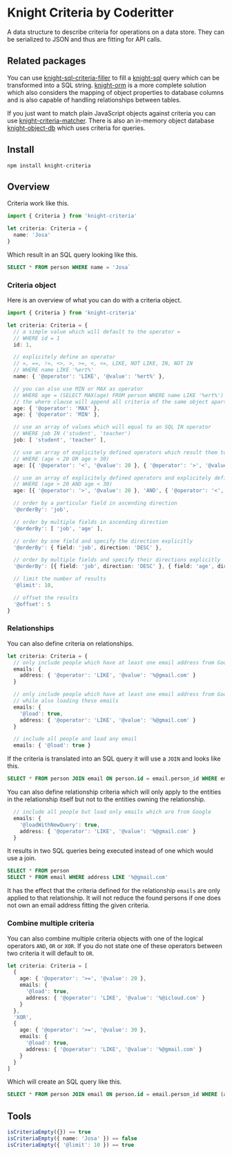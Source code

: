 # Knight Criteria by Coderitter

A data structure to describe criteria for operations on a data store. They can be serialized to JSON and thus are fitting for API calls.

## Related packages

You can use [knight-sql-criteria-filler](https://github.com/c0deritter/knight-sql-criteria-filler) to fill a [knight-sql](https://github.com/c0deritter/knight-sql) query which can be transformed into a SQL string. [knight-orm](https://github.com/c0deritter/knight-orm) is a more complete solution which also considers the mapping of object properties to database columns and is also capable of handling relationships between tables.

If you just want to match plain JavaScript objects against criteria you can use [knight-criteria-matcher](https://github.com/c0deritter/knight-criteria-matcher). There is also an in-memory object database [knight-object-db](https://github.com/c0deritter/knight-object-db) which uses criteria for queries.

## Install

`npm install knight-criteria`

## Overview

Criteria work like this.

```typescript
import { Criteria } from 'knight-criteria'

let criteria: Criteria = {
  name: 'Josa'
}
```

Which result in an SQL query looking like this.

```sql
SELECT * FROM person WHERE name = 'Josa`
```

### Criteria object

Here is an overview of what you can do with a criteria object.

```typescript
import { Criteria } from 'knight-criteria'

let criteria: Criteria = {
  // a simple value which will default to the operator =
  // WHERE id = 1
  id: 1,

  // explicitely define an operator
  // =, ==, !=, <>, >, >=, <, <=, LIKE, NOT LIKE, IN, NOT IN
  // WHERE name LIKE '%ert%'
  name: { '@operator': 'LIKE', '@value': '%ert%' },

  // you can also use MIN or MAX as operator
  // WHERE age = (SELECT MAX(age) FROM person WHERE name LIKE '%ert%')
  // the where clause will append all criteria of the same object apart from other MIN or MAX
  age: { '@operator': 'MAX' },
  age: { '@operator': 'MIN' },

  // use an array of values which will equal to an SQL IN operator
  // WHERE job IN ('student', 'teacher')
  job: [ 'student', 'teacher' ],

  // use an array of explicitely defined operators which result them to be OR connected
  // WHERE (age < 20 OR age > 30)
  age: [{ '@operator': '<', '@value': 20 }, { '@operator': '>', '@value': 30 }],

  // use an array of explicitely defined operators and explicitely define a connecting logical operator
  // WHERE (age > 20 AND age < 30)
  age: [{ '@operator': '>', '@value': 20 }, 'AND', { '@operator': '<', '@value': 30 }],

  // order by a particular field in ascending direction
  '@orderBy': 'job',

  // order by multiple fields in ascending direction
  '@orderBy': [ 'job', 'age' ],

  // order by one field and specify the direction explicitly
  '@orderBy': { field: 'job', direction: 'DESC' },

  // order by multiple fields and specify their directions explicitly
  '@orderBy': [{ field: 'job', direction: 'DESC' }, { field: 'age', direction: 'DESC' }],

  // limit the number of results
  '@limit': 10,

  // offset the results
  '@offset': 5
}  
```

### Relationships

You can also define criteria on relationships.

```typescript
let criteria: Criteria = {
  // only include people which have at least one email address from Google
  emails: {
    address: { '@operator': 'LIKE', '@value': '%@gmail.com' }
  }

  // only include people which have at least one email address from Google
  // while also loading these emails
  emails: {
    '@load': true,
    address: { '@operator': 'LIKE', '@value': '%@gmail.com' }
  }  

  // include all people and load any email
  emails: { '@load': true }
```

If the criteria is translated into an SQL query it will use a `JOIN` and looks like this.

```sql
SELECT * FROM person JOIN email ON person.id = email.person_id WHERE email.address LIKE '%@gmail.com'
```

You can also define relationship criteria which will only apply to the entities in the relationship itself but not to the entities owning the relationship.

```typescript
  // include all people but load only emails which are from Google
  emails: {
    '@loadWithNewQuery': true,
    address: { '@operator': 'LIKE', '@value': '%@gmail.com' }
  }
```

It results in two SQL queries being executed instead of one which would use a join.

```sql
SELECT * FROM person
SELECT * FROM email WHERE address LIKE '%@gmail.com'
```

It has the effect that the criteria defined for the relationship `emails` are only applied to that relationship. It will not reduce the found persons if one does not own an email address fitting the given criteria.

### Combine multiple criteria

You can also combine multiple criteria objects with one of the logical operators `AND`, `OR` or `XOR`. If you do not state one of these operators between two criteria it will default to `OR`.

```typescript
let criteria: Criteria = [
  {
    age: { '@operator': '>=', '@value': 20 },
    emails: {
      '@load': true,
      address: { '@operator': 'LIKE', '@value': '%@icloud.com' }
    }
  },
  'XOR',
  {
    age: { '@operator': '>=', '@value': 30 },
    emails: {
      '@load': true,
      address: { '@operator': 'LIKE', '@value': '%@gmail.com' }
    }
  }
]
```

Which will create an SQL query like this.

```sql
SELECT * FROM person JOIN email ON person.id = email.person_id WHERE (age >= 20 AND email.address LIKE '%@icloud.com') XOR (age >= 30 AND email.address LIKE '%@gmail.com')
```

## Tools

```typescript
isCriteriaEmpty({}) == true
isCriteriaEmpty({ name: 'Josa' }) == false
isCriteriaEmpty({ '@limit': 10 }) == true
```